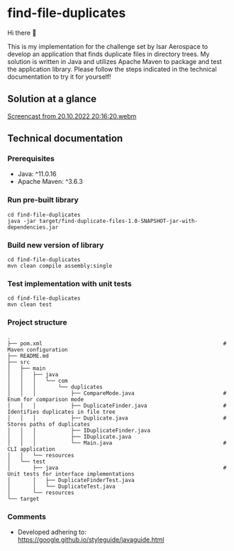 # find-file-duplicates
Hi there :wave:

This is my implementation for the challenge set by Isar Aerospace to develop an application that finds duplicate files in directory trees. My solution is written in Java and utilizes Apache Maven to package and test the application library. Please follow the steps indicated in the technical documentation to try it for yourself!

## Solution at a glance
[Screencast from 20.10.2022 20:16:20.webm](https://user-images.githubusercontent.com/39443615/197027134-6d00ff65-e84d-49e7-a938-a8f26a48ef0c.webm)

## Technical documentation
### Prerequisites
- Java: ^11.0.16
- Apache Maven: ^3.6.3

### Run pre-built library
```
cd find-file-duplicates
java -jar target/find-duplicate-files-1.0-SNAPSHOT-jar-with-dependencies.jar
```

### Build new version of library 
```
cd find-file-duplicates
mvn clean compile assembly:single
```

### Test implementation with unit tests
```
cd find-file-duplicates
mvn clean test
```

### Project structure
```
.
├── pom.xml                                                         # Maven configuration
├── README.md
├── src
│   ├── main
│   │   ├── java
│   │   │   └── com
│   │   │       └── duplicates
│   │   │           ├── CompareMode.java                            # Enum for comparison mode
│   │   │           ├── DuplicateFinder.java                        # Identifies duplicates in file tree
│   │   │           ├── Duplicate.java                              # Stores paths of duplicates
│   │   │           ├── IDuplicateFinder.java
│   │   │           ├── IDuplicate.java
│   │   │           └── Main.java                                   # CLI application
│   │   └── resources
│   └── test
│       ├── java                                                    # Unit tests for interface implementations
│       │   ├── DuplicateFinderTest.java                            
│       │   └── DuplicateTest.java
│       └── resources
└── target

```

### Comments
- Developed adhering to: https://google.github.io/styleguide/javaguide.html
